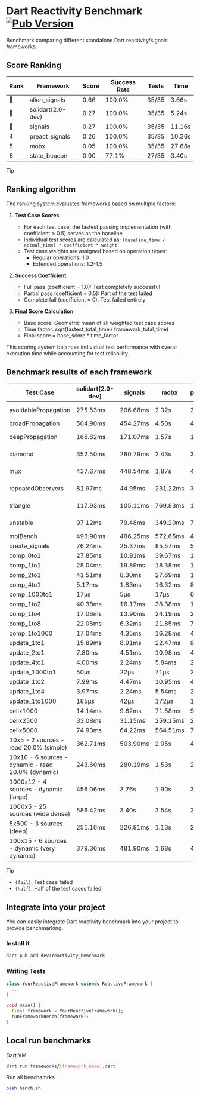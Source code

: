 # Dart Reactivity Benchmark [![Pub Version](https://img.shields.io/pub/v/reactivity_benchmark)](https://pub.dev/packages/reactivity_benchmark)

Benchmark comparing different standalone Dart reactivity/signals frameworks.

## Score Ranking

<!-- ranking start -->
| Rank | Framework | Score | Success Rate | Tests | Time |
|------|-----------|-------|--------------|-------|------|
| 🥇 | alien_signals | 0.66 | 100.0% | 35/35 | 3.66s |
| 🥈 | solidart(2.0-dev) | 0.27 | 100.0% | 35/35 | 5.24s |
| 🥉 | signals | 0.27 | 100.0% | 35/35 | 11.16s |
| 4 | preact_signals | 0.26 | 100.0% | 35/35 | 10.36s |
| 5 | mobx | 0.05 | 100.0% | 35/35 | 27.68s |
| 6 | state_beacon | 0.00 | 77.1% | 27/35 | 3.40s |

<!-- ranking end -->

> [!TIP]
> ## Ranking algorithm
>
> The ranking system evaluates frameworks based on multiple factors:
>
> 1. **Test Case Scores**
>    - For each test case, the fastest passing implementation (with coefficient ≥ 0.5) serves as the baseline
>    - Individual test scores are calculated as: `(baseline_time / actual_time) * coefficient * weight`
>    - Test case weights are assigned based on operation types:
>      - Regular operations: 1.0
>      - Extended operations: 1.2-1.5
>
> 2. **Success Coefficient**
>    - Full pass (coefficient = 1.0): Test completely successful
>    - Partial pass (coefficient = 0.5): Part of the test failed
>    - Complete fail (coefficient = 0): Test failed entirely
>
> 3. **Final Score Calculation**
>    - Base score: Geometric mean of all weighted test case scores
>    - Time factor: sqrt(fastest_total_time / framework_total_time)
>    - Final score = base_score * time_factor
>
> This scoring system balances individual test performance with overall execution time while accounting for test reliability.

## Benchmark results of each framework

<!-- test-case start -->
| Test Case | solidart(2.0-dev) | signals | mobx | preact_signals | state_beacon | alien_signals |
|---|---|---|---|---|---|---|
| avoidablePropagation | 275.53ms | 206.68ms | 2.32s | 216.75ms | 148.52ms (fail) | 187.14ms |
| broadPropagation | 504.90ms | 454.27ms | 4.50s | 493.06ms | 5.92ms (fail) | 343.70ms |
| deepPropagation | 165.82ms | 171.07ms | 1.57s | 193.88ms | 140.12ms (fail) | 120.45ms |
| diamond | 352.50ms | 280.79ms | 2.43s | 307.55ms | 192.77ms (fail) | 226.74ms |
| mux | 437.67ms | 448.54ms | 1.87s | 409.93ms | 192.45ms (fail) | 374.38ms |
| repeatedObservers | 81.97ms | 44.95ms | 231.22ms | 39.54ms | 52.93ms (fail) | 45.45ms |
| triangle | 117.93ms | 105.11ms | 769.83ms | 104.58ms | 76.89ms (fail) | 85.00ms |
| unstable | 97.12ms | 79.48ms | 349.20ms | 72.03ms | 340.58ms (fail) | 67.55ms |
| molBench | 493.90ms | 486.25ms | 572.65ms | 488.08ms | 910μs | 482.41ms |
| create_signals | 76.24ms | 25.37ms | 85.57ms | 5.50ms | 66.43ms | 28.47ms |
| comp_0to1 | 27.85ms | 10.91ms | 39.67ms | 17.26ms | 62.41ms | 6.85ms |
| comp_1to1 | 28.04ms | 19.89ms | 18.38ms | 14.31ms | 61.38ms | 4.14ms |
| comp_2to1 | 41.51ms | 8.30ms | 27.69ms | 11.62ms | 44.92ms | 2.73ms |
| comp_4to1 | 5.17ms | 1.83ms | 16.32ms | 8.43ms | 16.97ms | 9.04ms |
| comp_1000to1 | 17μs | 5μs | 17μs | 6μs | 42μs | 3μs |
| comp_1to2 | 40.38ms | 16.17ms | 38.38ms | 16.02ms | 47.30ms | 15.02ms |
| comp_1to4 | 17.06ms | 13.90ms | 24.19ms | 21.67ms | 49.84ms | 5.29ms |
| comp_1to8 | 22.08ms | 6.32ms | 21.85ms | 7.53ms | 44.67ms | 7.09ms |
| comp_1to1000 | 17.04ms | 4.35ms | 16.28ms | 4.73ms | 39.13ms | 3.40ms |
| update_1to1 | 15.89ms | 8.91ms | 22.47ms | 8.68ms | 5.67ms | 10.39ms |
| update_2to1 | 7.80ms | 4.51ms | 10.98ms | 4.29ms | 3.10ms | 2.27ms |
| update_4to1 | 4.00ms | 2.24ms | 5.84ms | 2.16ms | 1.43ms | 2.50ms |
| update_1000to1 | 50μs | 22μs | 71μs | 21μs | 14μs | 24μs |
| update_1to2 | 7.99ms | 4.47ms | 10.95ms | 4.56ms | 2.84ms | 5.11ms |
| update_1to4 | 3.97ms | 2.24ms | 5.54ms | 2.14ms | 1.42ms | 2.53ms |
| update_1to1000 | 185μs | 42μs | 172μs | 127μs | 392μs | 46μs |
| cellx1000 | 14.14ms | 9.62ms | 71.58ms | 9.92ms | 5.38ms | 7.94ms |
| cellx2500 | 33.08ms | 31.15ms | 259.15ms | 27.13ms | 25.74ms | 19.12ms |
| cellx5000 | 74.93ms | 64.22ms | 564.51ms | 76.64ms | 61.99ms | 41.20ms |
| 10x5 - 2 sources - read 20.0% (simple) | 362.71ms | 503.90ms | 2.05s | 437.94ms | 240.26ms | 233.48ms |
| 10x10 - 6 sources - dynamic - read 20.0% (dynamic) | 243.60ms | 280.19ms | 1.53s | 269.44ms | 196.72ms | 174.52ms |
| 1000x12 - 4 sources - dynamic (large) | 456.06ms | 3.76s | 1.90s | 3.71s | 330.67ms | 285.50ms |
| 1000x5 - 25 sources (wide dense) | 586.42ms | 3.40s | 3.54s | 2.68s | 478.80ms | 409.33ms |
| 5x500 - 3 sources (deep) | 251.16ms | 226.81ms | 1.13s | 234.80ms | 204.20ms | 190.11ms |
| 100x15 - 6 sources - dynamic (very dynamic) | 379.36ms | 481.90ms | 1.68s | 458.53ms | 255.74ms | 259.75ms |

<!-- test-case end -->

> [!TIP]
> - `(fail)`: Test case failed
> - `(half)`: Half of the test cases failed

## Integrate into your project

You can easily integrate Dart reactivity benchmark into your project to provide benchmarking.

### Install it

```bash
dart pub add dev:reactivity_benchmark
```

### Writing Tests

```dart
class YourReactiveFramework extends ReactiveFramework {
  ...
}

void main() {
  final framework = YourReactiveFramework();
  runFrameworkBench(framework);
}
```

## Local run benchmarks

Dart VM
```bash
dart run frameworks/[framework_name].dart
```

Run all benchamrks
```bash
bash bench.sh
```
